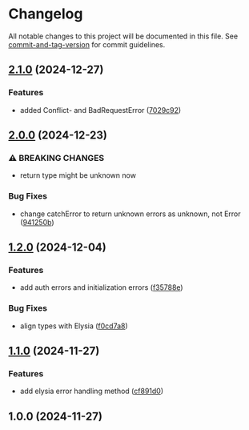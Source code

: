 # Changelog

All notable changes to this project will be documented in this file. See [commit-and-tag-version](https://github.com/absolute-version/commit-and-tag-version) for commit guidelines.

## [2.1.0](https://github.com/Nomad-Solutions/errors/compare/v2.0.0...v2.1.0) (2024-12-27)


### Features

* added Conflict- and BadRequestError ([7029c92](https://github.com/Nomad-Solutions/errors/commit/7029c927d33daeb23fd0af811f17b272c7763c32))

## [2.0.0](https://github.com/Nomad-Solutions/errors/compare/v1.2.0...v2.0.0) (2024-12-23)


### ⚠ BREAKING CHANGES

* return type might be unknown now

### Bug Fixes

* change catchError to return unknown errors as unknown, not Error ([941250b](https://github.com/Nomad-Solutions/errors/commit/941250bd17e12b6e41bec3b9a6d54ae467f665db))

## [1.2.0](https://github.com/Nomad-Solutions/errors/compare/v1.1.0...v1.2.0) (2024-12-04)


### Features

* add auth errors and initialization errors ([f35788e](https://github.com/Nomad-Solutions/errors/commit/f35788e5f6af17d842473dd98902d343be279fdc))


### Bug Fixes

* align types with Elysia ([f0cd7a8](https://github.com/Nomad-Solutions/errors/commit/f0cd7a84c122d9ffeb91adfc8c8341d3caf14598))

## [1.1.0](https://github.com/Nomad-Solutions/errors/compare/v1.0.0...v1.1.0) (2024-11-27)


### Features

* add elysia error handling method ([cf891d0](https://github.com/Nomad-Solutions/errors/commit/cf891d0f129c355d433f70d78507f0db0c8759e2))

## 1.0.0 (2024-11-27)
